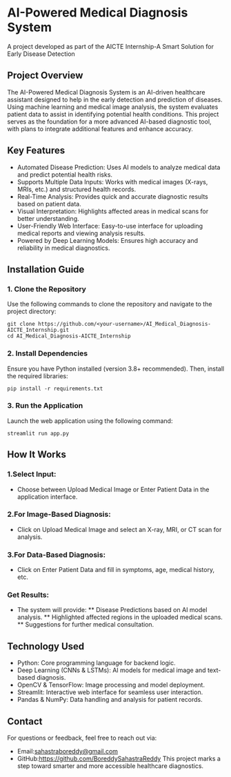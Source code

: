 # AI-Powered Medical Diagnosis System

A project developed as part of the AICTE Internship-A Smart Solution for Early Disease Detection

## Project Overview

The AI-Powered Medical Diagnosis System is an AI-driven healthcare assistant designed to help in the early detection and prediction of diseases. Using machine learning and medical image analysis, the system evaluates patient data to assist in identifying potential health conditions. This project serves as the foundation for a more advanced AI-based diagnostic tool, with plans to integrate additional features and enhance accuracy.

## Key Features

* Automated Disease Prediction: Uses AI models to analyze medical data and predict potential health risks.
* Supports Multiple Data Inputs: Works with medical images (X-rays, MRIs, etc.) and structured health records.
* Real-Time Analysis: Provides quick and accurate diagnostic results based on patient data.
* Visual Interpretation: Highlights affected areas in medical scans for better understanding.
* User-Friendly Web Interface: Easy-to-use interface for uploading medical reports and viewing analysis results.
* Powered by Deep Learning Models: Ensures high accuracy and reliability in medical diagnostics.


## Installation Guide

### 1. Clone the Repository
Use the following commands to clone the repository and navigate to the project directory:
```
git clone https://github.com/<your-username>/AI_Medical_Diagnosis-AICTE_Internship.git  
cd AI_Medical_Diagnosis-AICTE_Internship  
```
### 2. Install Dependencies
Ensure you have Python installed (version 3.8+ recommended). Then, install the required libraries:
```
pip install -r requirements.txt  
```
### 3. Run the Application
Launch the web application using the following command:
```
streamlit run app.py
```
## How It Works

### 1.Select Input:
* Choose between Upload Medical Image or Enter Patient Data in the application interface.

### 2.For Image-Based Diagnosis:
* Click on Upload Medical Image and select an X-ray, MRI, or CT scan for analysis.

### 3.For Data-Based Diagnosis:
* Click on Enter Patient Data and fill in symptoms, age, medical history, etc.

### Get Results:

* The system will provide:
** Disease Predictions based on AI model analysis.
** Highlighted affected regions in the uploaded medical scans.
** Suggestions for further medical consultation.

## Technology Used

* Python: Core programming language for backend logic.
* Deep Learning (CNNs & LSTMs): AI models for medical image and text-based diagnosis.
* OpenCV & TensorFlow: Image processing and model deployment.
* Streamlit: Interactive web interface for seamless user interaction.
* Pandas & NumPy: Data handling and analysis for patient records.

## Contact

For questions or feedback, feel free to reach out via:
* Email:sahastraboreddy@gmail.com
* GitHub:https://github.com/BoreddySahastraReddy
This project marks a step toward smarter and more accessible healthcare diagnostics.
